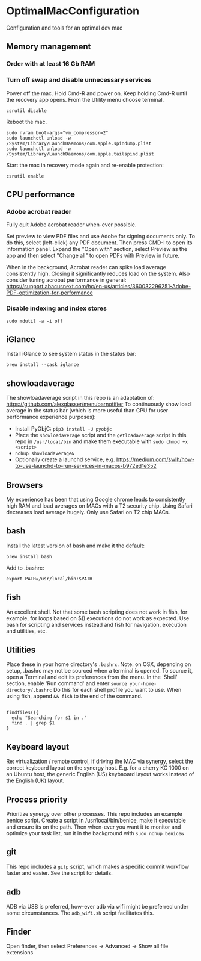 # OptimalMacConfiguration
Configuration and tools for an optimal dev mac

## Memory management

### Order with at least 16 Gb RAM

### Turn off swap and disable unnecessary services

Power off the mac. Hold Cmd-R and power on. Keep holding Cmd-R until the recovery app opens. From the Utility menu choose terminal.

```
csrutil disable
```

Reboot the mac.

```
sudo nvram boot-args="vm_compressor=2"
sudo launchctl unload -w /System/Library/LaunchDaemons/com.apple.spindump.plist
sudo launchctl unload -w /System/Library/LaunchDaemons/com.apple.tailspind.plist
```

Start the mac in recovery mode again and re-enable protection:

```
csrutil enable
```

## CPU performance

### Adobe acrobat reader

Fully quit Adobe acrobat reader when-ever possible.

Set preview to view PDF files and use Adobe for signing documents only. To do this, select (left-click) any PDF document. Then press CMD-I to open its information panel. Expand the "Open with" section, select Preview as the app and then select "Change all" to open PDFs with Preview in future.

When in the background, Acrobat reader can spike load average consistently high. Closing it significantly reduces load on the system. Also consider tuning acrobat performance in general: https://support.abacusnext.com/hc/en-us/articles/360032296251-Adobe-PDF-optimization-for-performance

### Disable indexing and index stores

```
sudo mdutil -a -i off

```

## iGlance

Install iGlance to see system status in the status bar:
```
brew install --cask iglance
```

## showloadaverage

The showloadaverage script in this repo is an adaptation of: https://github.com/alexglasser/menubarnotifier
To continuously show load average in the status bar (which is more useful than CPU for user performance experience purposes):
- Install PyObjC: ```pip3 install -U pyobjc```
- Place the ```showloadaverage``` script and the ```getloadaverage``` script in this repo in ```/usr/local/bin``` and make them executable with ```sudo chmod +x <script>```
- ```nohup showloadaverage&```
- Optionally create a launchd service, e.g. https://medium.com/swlh/how-to-use-launchd-to-run-services-in-macos-b972ed1e352

## Browsers

My experience has been that using Google chrome leads to consistently high RAM and load averages on MACs with a T2 security chip. Using Safari decreases load average hugely. Only use Safari on T2 chip MACs.

## bash

Install the latest version of bash and make it the default:

```
brew install bash
```

Add to .bashrc:

```
export PATH=/usr/local/bin:$PATH
```

## fish

An excellent shell. Not that some bash scripting does not work in fish, for example, for loops based on $() executions do not work as expected. Use bash for scripting and services instead and fish for navigation, execution and utilities, etc.

## Utilities

Place these in your home directory's ```.bashrc```. Note: on OSX, depending on setup, .bashrc may not be sourced when a terminal is opened. To source it, open a Terminal and edit its preferences from the menu. In the 'Shell' section, enable 'Run command' and enter ```source your-home-directory/.bashrc``` Do this for each shell profile you want to use. When using fish, append ```&& fish``` to the end of the command.
```

findfiles(){
  echo "Searching for $1 in ."
  find . | grep $1
}
```

## Keyboard layout

Re: virtualization / remote control, if driving the MAC via synergy, select the correct keyboard layout on the synergy host. E.g. for a cherry KC 1000 on an Ubuntu host, the generic English (US) keybaoard layout works instead of the English (UK) layout.

## Process priority

Prioritize synergy over other processes. This repo includes an example benice script. Create a script in /usr/local/bin/benice, make it executable and ensure its on the path. Then when-ever you want it to monitor and optimize your task list, run it in the background with ```sudo nohup benice&```

## git

This repo includes a ```gitp``` script, which makes a specific commit workflow faster and easier. See the script for details.

## adb

ADB via USB is preferred, how-ever adb via wifi might be preferred under some circumstances. The ```adb_wifi.sh``` script facilitates this.

## Finder

Open finder, then select Preferences -> Advanced -> Show all file extensions
